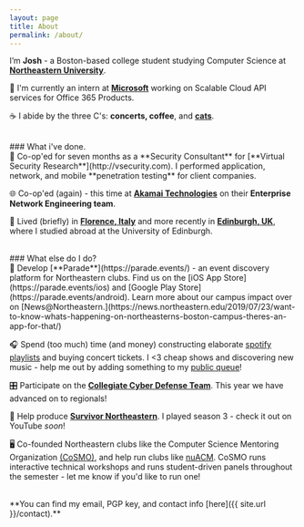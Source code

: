 ```yaml
---
layout: page
title: About
permalink: /about/
---
```


I’m **Josh** - a Boston-based college student studying Computer Science at [**Northeastern University**](http://ccs.neu.edu/home/joshua). 

📍 I'm currently an intern at [**Microsoft**](https://microsoft.com/) working on Scalable Cloud API services for Office 365 Products.

☕️ I abide by the three C's: <b>concerts, coffee</b>, and <b>[cats](../cinnamon)</b>.


<br>
### What i've done.

<br>
🔏 Co-op'ed for seven months as a **Security Consultant** for [**Virtual Security Research**](http://vsecurity.com). I performed application, network, and mobile **penetration testing** for client companies.

🌐 Co-op'ed (again) - this time at [**Akamai Technologies**](https://akamai.com/) on their **Enterprise Network Engineering team**.


🏡 Lived (briefly) in [**Florence, Italy**](https://joshspicer.com/geo-fellowship) and more recently in [**Edinburgh, UK**](https://joshspicer.com/hitch-to-paris), where I studied abroad at the University of Edinburgh. 

<br>
### What else do I do?

<br>
🐘 Develop [**Parade**](https://parade.events/) - an event discovery platform for Northeastern clubs. Find us on the [iOS App Store](https://parade.events/ios) and [Google Play Store](https://parade.events/android).  Learn more about our campus impact over on [News@Northeastern.](https://news.northeastern.edu/2019/07/23/want-to-know-whats-happening-on-northeasterns-boston-campus-theres-an-app-for-that/)

🎧 Spend (too much) time (and money) constructing elaborate [spotify playlists]({{site.url}}/monthly-playlist-2018) and buying concert tickets. I <3 cheap shows and discovering new music - help me out by adding something to my [public queue](https://joshspicer.com/queue)!

🎛 Participate on the [**Collegiate Cyber Defense Team**](https://nuccdc.club/). This year we have advanced on to regionals!

🌋 Help produce [**Survivor Northeastern**](http://survivornortheastern.com). I played season 3 - check it out on YouTube _soon_!

🖥 Co-founded Northeastern clubs like the Computer Science Mentoring Organization [(CoSMO)](https://nuCoSMO.club/), and help run clubs like [nuACM](https://acm.org). CoSMO runs interactive technical workshops and runs student-driven panels throughout the semester - let me know if you'd like to run one!

<!--
-- Coffee / Tennis

#### Technologies I use

“ReactNative | Django | ….”
-->
<br>
**You can find my email, PGP key, and contact info [here]({{ site.url }}/contact).**
